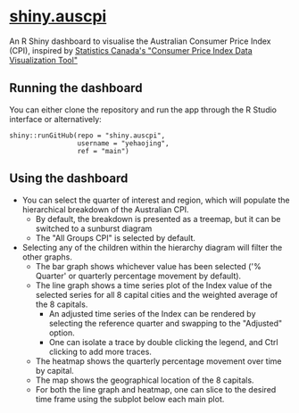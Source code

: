 # [shiny.auscpi](https://github.com/yehaojing/shiny.auscpi)
An R Shiny dashboard to visualise the Australian Consumer Price Index (CPI), inspired by [Statistics Canada's "Consumer Price Index Data Visualization Tool"](https://www150.statcan.gc.ca/n1/pub/71-607-x/2018016/cpi-ipc-eng.htm)

## Running the dashboard
You can either clone the repository and run the app through the R Studio interface or alternatively:
```
shiny::runGitHub(repo = "shiny.auscpi",
                 username = "yehaojing",
                 ref = "main")
```

## Using the dashboard
* You can select the quarter of interest and region, which will populate the hierarchical breakdown of the Australian CPI.
	* By default, the breakdown is presented as a treemap, but it can be switched to a sunburst diagram
	* The "All Groups CPI" is selected by default.
* Selecting any of the children within the hierarchy diagram will filter the other graphs.
	* The bar graph shows whichever value has been selected ('% Quarter' or quarterly percentage movement by default).
	* The line graph shows a time series plot of the Index value of the selected series for all 8 capital cities and the weighted average of the 8 capitals.
		* An adjusted time series of the Index can be rendered by selecting the reference quarter and swapping to the "Adjusted" option.
		* One can isolate a trace by double clicking the legend, and Ctrl clicking to add more traces.
	* The heatmap shows the quarterly percentage movement over time by capital.
	* The map shows the geographical location of the 8 capitals.
	* For both the line graph and heatmap, one can slice to the desired time frame using the subplot below each main plot.
